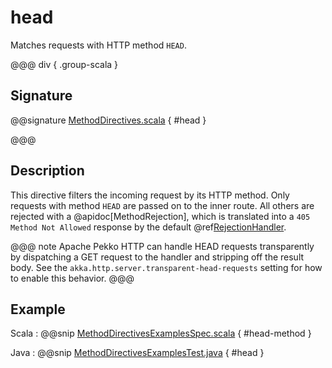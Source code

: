 # head

Matches requests with HTTP method `HEAD`.

@@@ div { .group-scala }

## Signature

@@signature [MethodDirectives.scala](/http/src/main/scala/org/apache/pekko/http/scaladsl/server/directives/MethodDirectives.scala) { #head }

@@@

## Description

This directive filters the incoming request by its HTTP method. Only requests with
method `HEAD` are passed on to the inner route. All others are rejected with a
@apidoc[MethodRejection], which is translated into a `405 Method Not Allowed` response
by the default @ref[RejectionHandler](../../rejections.md#the-rejectionhandler).

@@@ note
Apache Pekko HTTP can handle HEAD requests transparently by dispatching a GET request to the handler and
stripping off the result body. See the `akka.http.server.transparent-head-requests` setting for how to enable
this behavior.
@@@

## Example

Scala
:  @@snip [MethodDirectivesExamplesSpec.scala](/docs/src/test/scala/docs/http/scaladsl/server/directives/MethodDirectivesExamplesSpec.scala) { #head-method }

Java
:  @@snip [MethodDirectivesExamplesTest.java](/docs/src/test/java/docs/http/javadsl/server/directives/MethodDirectivesExamplesTest.java) { #head }

